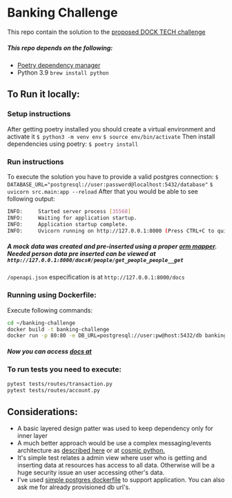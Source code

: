 # Banking Challenge

This repo contain the solution to the [proposed DOCK TECH challenge](https://github.com/cdt-baas/desafio-dev-api-rest)

##### This repo depends on the following:
 - [Poetry dependency manager](https://python-poetry.org/docs/)
 - Python 3.9 `brew install python`
 
## To Run it locally:
### Setup instructions
After getting poetry installed you should create a virtual environment and activate it
`$ python3 -m venv env`
`$ source env/bin/activate`
Then install dependencies using poetry:
`$ poetry install`

### Run instructions
To execute the solution you have to provide a valid postgres connection:
`$ DATABASE_URL="postgresql://user:password@localhost:5432/database"`
`$ uvicorn src.main:app --reload`
After that you would be able to see following output:
```sh
INFO:     Started server process [35568]
INFO:     Waiting for application startup.
INFO:     Application startup complete.
INFO:     Uvicorn running on http://127.0.0.1:8000 (Press CTRL+C to quit)
```
##### A mock data was created and pre-inserted using a proper [orm mapper](https://www.sqlalchemy.org/). Needed person data pre inserted can be viewed at `http://127.0.0.1:8000/docs#/people/get_people_people__get`

`/openapi.json` especification is at `http://127.0.0.1:8000/docs`

### Running using Dockerfile:
Execute following commands:
```sh
cd ~/banking-challenge
docker build -t banking-challenge
docker run -p 80:80 -e DB_URL=postgresql://user:pw@host:5432/db banking-challenge
```
##### Now you can access [docs at](http://0.0.0.0/docs)

### To run tests you need to execute:
```sh
pytest tests/routes/transaction.py
pytest tests/routes/account.py
```

## Considerations:
* A basic layered design patter was used to keep dependency only for inner layer
* A much better approach would be use a complex messaging/events architecture as [described here](https://herbertograca.com/2017/11/16/explicit-architecture-01-ddd-hexagonal-onion-clean-cqrs-how-i-put-it-all-together/) or at [cosmic python.](https://www.cosmicpython.com/book/chapter_11_external_events.html)
* It's simple test relates a admin view where user who is getting and inserting data at resources has access to all data. Otherwise will be a huge security issue an user accessing other's data.
* I've used [simple postgres dockerfile](https://docs.docker.com/samples/postgresql_service/) to support application. You can also ask me for already provisioned db url's.


